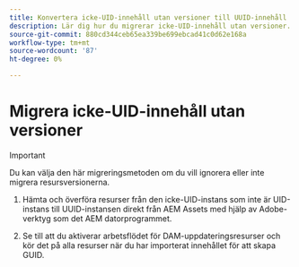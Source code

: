 ```yaml
---
title: Konvertera icke-UID-innehåll utan versioner till UUID-innehåll
description: Lär dig hur du migrerar icke-UID-innehåll utan versioner.
source-git-commit: 880cd344ceb65ea339be699ebcad41c0d62e168a
workflow-type: tm+mt
source-wordcount: '87'
ht-degree: 0%

---
```


# Migrera icke-UID-innehåll utan versioner

>[!IMPORTANT]
>
> Du kan välja den här migreringsmetoden om du vill ignorera eller inte migrera resursversionerna.


1. Hämta och överföra resurser från den icke-UID-instans som inte är UID-instans till UUID-instansen direkt från AEM Assets med hjälp av Adobe-verktyg som det AEM datorprogrammet.

1. Se till att du aktiverar arbetsflödet för DAM-uppdateringsresurser och kör det på alla resurser när du har importerat innehållet för att skapa GUID.
